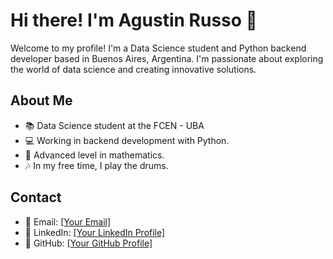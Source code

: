 # Hi there! I'm Agustin Russo 🌟

Welcome to my profile! I'm a Data Science student and Python backend developer based in Buenos Aires, Argentina. 
I'm passionate about exploring the world of data science and creating innovative solutions.

## About Me

- 📚 Data Science student at the FCEN - UBA 
- 💻 Working in backend development with Python.
- 🧮 Advanced level in mathematics.
- 🎶 In my free time, I play the drums.

## Contact

- 📧 Email: [[Your Email]](https://mail.google.com/mail/u/1/#inbox)
- 🔗 LinkedIn: [[Your LinkedIn Profile]](https://www.linkedin.com/in/agus-russo/)
- 🔗 GitHub: [[Your GitHub Profile]
](https://github.com/agusruss0)
